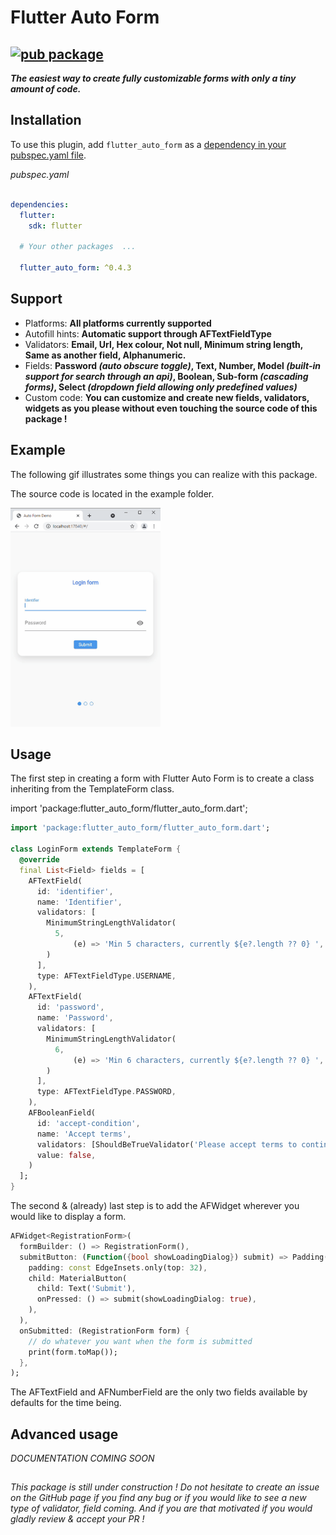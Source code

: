 # Flutter Auto Form

## [![pub package](https://img.shields.io/pub/v/flutter_auto_form.svg)](https://pub.dev/packages/flutter_auto_form)

<i>**The easiest way to create fully customizable forms with only a tiny amount of code.**</i>

## Installation

To use this plugin, add `flutter_auto_form` as a [dependency in your pubspec.yaml file](https://plus.fluttercommunity.dev/docs/overview).

<i>pubspec.yaml</i> <br><br>

```yaml
dependencies:
  flutter:
    sdk: flutter

  # Your other packages  ...

  flutter_auto_form: ^0.4.3
```

## Support

* Platforms: **All platforms currently supported**
* Autofill hints: **Automatic support through AFTextFieldType**
* Validators: **Email, Url, Hex colour, Not null, Minimum string length, Same as another field, Alphanumeric.**
* Fields: **Password _(auto obscure toggle)_, Text, Number, Model _(built-in support for search through an api)_,
  Boolean, Sub-form _(cascading forms)_, Select _(dropdown field allowing only predefined values)_**
* Custom code: **You can customize and create new fields, validators, widgets as you please without even touching the
  source code of this package !**

## Example

The following gif illustrates some things you can realize with this package.

The source code is located in the example folder.

<img src='https://raw.githubusercontent.com/GaspardMerten/flutter_auto_form/master/demo.gif' height='350px'></img>

## Usage

The first step in creating a form with Flutter Auto Form is to create a class inheriting from the TemplateForm class.

import 'package:flutter_auto_form/flutter_auto_form.dart';

```dart
import 'package:flutter_auto_form/flutter_auto_form.dart';

class LoginForm extends TemplateForm {
  @override
  final List<Field> fields = [
    AFTextField(
      id: 'identifier',
      name: 'Identifier',
      validators: [
        MinimumStringLengthValidator(
          5,
              (e) => 'Min 5 characters, currently ${e?.length ?? 0} ',
        )
      ],
      type: AFTextFieldType.USERNAME,
    ),
    AFTextField(
      id: 'password',
      name: 'Password',
      validators: [
        MinimumStringLengthValidator(
          6,
              (e) => 'Min 6 characters, currently ${e?.length ?? 0} ',
        )
      ],
      type: AFTextFieldType.PASSWORD,
    ),
    AFBooleanField(
      id: 'accept-condition',
      name: 'Accept terms',
      validators: [ShouldBeTrueValidator('Please accept terms to continue?')],
      value: false,
    )
  ];
}

```

The second & (already) last step is to add the AFWidget wherever you would like to display a form.


```dart
AFWidget<RegistrationForm>(
  formBuilder: () => RegistrationForm(),
  submitButton: (Function({bool showLoadingDialog}) submit) => Padding(
    padding: const EdgeInsets.only(top: 32),
    child: MaterialButton(
      child: Text('Submit'),
      onPressed: () => submit(showLoadingDialog: true),
    ),
  ),
  onSubmitted: (RegistrationForm form) {
    // do whatever you want when the form is submitted
    print(form.toMap());
  },
);
```

The AFTextField and AFNumberField are the only two fields available by defaults for the time being. 

## Advanced usage

_DOCUMENTATION COMING SOON_

##   

<i>This package is still under construction ! Do not hesitate to create an issue on the GitHub page if you find any bug or if you would like to see a new type of validator, field coming. And if you are that motivated if you would gladly review & accept your PR !